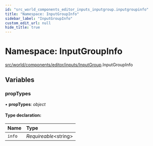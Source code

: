 ```yaml
---
id: "src_world_components_editor_inputs_inputgroup.inputgroupinfo"
title: "Namespace: InputGroupInfo"
sidebar_label: "InputGroupInfo"
custom_edit_url: null
hide_title: true
---
```


# Namespace: InputGroupInfo

[src/world/components/editor/inputs/InputGroup](src_world_components_editor_inputs_inputgroup.md).InputGroupInfo

## Variables

### propTypes

• **propTypes**: *object*

#### Type declaration:

| Name | Type |
| :------ | :------ |
| `info` | *Requireable*<string\> |

